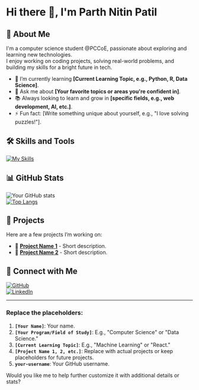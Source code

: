 # Hi there 👋, I'm Parth Nitin Patil

## 🚀 About Me  
I'm a computer science student @PCCoE, passionate about exploring and learning new technologies.  
I enjoy working on coding projects, solving real-world problems,  and building my skills for a bright future in tech.  

- 🌱 I’m currently learning **[Current Learning Topic, e.g., Python, R, Data Science]**.  
- 💬 Ask me about **[Your favorite topics or areas you're confident in]**.  
- 📚 Always looking to learn and grow in **[specific fields, e.g., web development, AI, etc.]**.  
- ⚡ Fun fact: [Write something unique about yourself, e.g., "I love solving puzzles!"].  

## 🛠️ Skills and Tools  
[![My Skills](https://skillicons.dev/icons?i=python,html,css,js,c)](https://github.com/combox1234 )  

## 📊 GitHub Stats  
![Your GitHub stats](https://github-readme-stats.vercel.app/api?username=combox1234&show_icons=true&theme=radical)  
[![Top Langs](https://github-readme-stats.vercel.app/api/top-langs/?username=combox1234&layout=compact&theme=radical)](https://github.com/combox1234)  

## 🌟 Projects  
Here are a few projects I’m working on:  
- 🔭 **[Project Name 1](#)** - Short description.  
- 🌱 **[Project Name 2](#)** - Short description.  

## 🔗 Connect with Me  
[![GitHub](https://img.shields.io/badge/GitHub-000?style=for-the-badge&logo=github)](https://github.com/your-username)  
[![LinkedIn](https://img.shields.io/badge/LinkedIn-0077B5?style=for-the-badge&logo=linkedin&logoColor=white)](https://linkedin.com/in/combox1234 )  

---

### Replace the placeholders:
1. **`[Your Name]`**: Your name.
2. **`[Your Program/Field of Study]`**: E.g., "Computer Science" or "Data Science."
3. **`[Current Learning Topic]`**: E.g., "Machine Learning" or "React."
4. **`[Project Name 1, 2, etc.]`**: Replace with actual projects or keep placeholders for future projects.
5. **`your-username`**: Your GitHub username.

Would you like me to help further customize it with additional details or stats?
